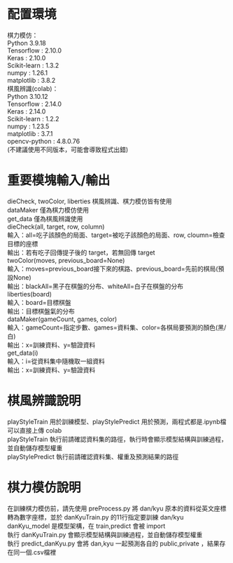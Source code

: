 # 配置環境  
棋力模仿：  
Python 3.9.18  
Tensorflow : 2.10.0  
Keras : 2.10.0  
Scikit-learn : 1.3.2  
numpy : 1.26.1  
matplotlib : 3.8.2  
棋風辨識(colab)：  
Python 3.10.12  
Tensorflow : 2.14.0  
Keras : 2.14.0  
Scikit-learn : 1.2.2  
numpy : 1.23.5  
matplotlib : 3.7.1  
opencv-python : 4.8.0.76  
(不建議使用不同版本，可能會導致程式出錯)  
# 重要模塊輸入/輸出 
dieCheck, twoColor, liberties 棋風辨識、棋力模仿皆有使用  
dataMaker 僅為棋力模仿使用  
get_data 僅為棋風辨識使用  
dieCheck(all, target, row, column)  
輸入：all=吃子該顏色的局面、target=被吃子該顏色的局面、row, cloumn=檢查目標的座標  
輸出：若有吃子回傳提子後的 target，若無回傳 target  
twoColor(moves, previous_board=None)  
輸入：moves=previous_board接下來的棋路、previous_board=先前的棋局(預設None)  
輸出：blackAll=黑子在棋盤的分布、whiteAll=白子在棋盤的分布  
liberties(board)  
輸入：board=目標棋盤  
輸出：目標棋盤氣的分布  
dataMaker(gameCount, games, color)  
輸入：gameCount=指定步數、games=資料集、color=各棋局要預測的顏色(黑/白)  
輸出：x=訓練資料、y=驗證資料  
get_data(i)  
輸入：i=從資料集中隨機取一組資料  
輸出：x=訓練資料、y=驗證資料  
# 棋風辨識說明  
playStyleTrain 用於訓練模型、playStylePredict 用於預測，兩程式都是.ipynb檔可以直接上傳 colab  
playStyleTrain 執行前請確認資料集的路徑，執行時會顯示模型結構與訓練過程，並自動儲存模型權重  
playStylePredict  執行前請確認資料集、權重及預測結果的路徑  
# 棋力模仿說明  
在訓練棋力模仿前，請先使用 preProcess.py 將 dan/kyu 原本的資料從英文座標轉為數字座標，並於 danKyuTrain.py 的11行指定要訓練 dan/kyu  
danKyu_model 是模型架構，在 train,predict 會被 import  
執行 danKyuTrain.py 會顯示模型結構與訓練過程，並自動儲存模型權重  
執行 predict_danKyu.py 會將 dan,kyu 一起預測各自的 public,private ，結果存在同一個.csv檔裡  
